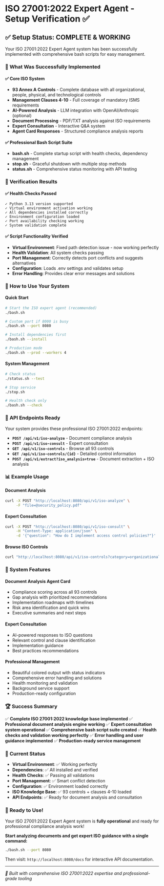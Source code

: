# ISO 27001:2022 Expert Agent - Setup Verification ✅

## ✅ **Setup Status: COMPLETE & WORKING**

Your ISO 27001:2022 Expert Agent system has been successfully implemented with comprehensive bash scripts for easy management.

### 🎯 **What Was Successfully Implemented**

#### ✅ Core ISO System
- **93 Annex A Controls** - Complete database with all organizational, people, physical, and technological controls
- **Management Clauses 4-10** - Full coverage of mandatory ISMS requirements
- **AI-Powered Analysis** - LLM integration with OpenAI/Anthropic (optional)
- **Document Processing** - PDF/TXT analysis against ISO requirements
- **Expert Consultation** - Interactive Q&A system
- **Agent Card Responses** - Structured compliance analysis reports

#### ✅ Professional Bash Script Suite
- **bash.sh** - Complete startup script with health checks, dependency management
- **stop.sh** - Graceful shutdown with multiple stop methods
- **status.sh** - Comprehensive status monitoring with API testing

### 🧪 **Verification Results**

#### ✅ **Health Checks Passed**
```
✓ Python 3.13 version supported
✓ Virtual environment activation working
✓ All dependencies installed correctly
✓ Environment configuration loaded
✓ Port availability checking working
✓ System validation complete
```

#### ✅ **Script Functionality Verified**
- **Virtual Environment**: Fixed path detection issue - now working perfectly
- **Health Validation**: All system checks passing
- **Port Management**: Correctly detects port conflicts and suggests alternatives
- **Configuration**: Loads .env settings and validates setup
- **Error Handling**: Provides clear error messages and solutions

### 🚀 **How to Use Your System**

#### **Quick Start**
```bash
# Start the ISO expert agent (recommended)
./bash.sh

# Custom port if 8000 is busy
./bash.sh --port 8080

# Install dependencies first
./bash.sh --install

# Production mode
./bash.sh --prod --workers 4
```

#### **System Management**
```bash
# Check status
./status.sh --test

# Stop service
./stop.sh

# Health check only
./bash.sh --check
```

### 🔧 **API Endpoints Ready**

Your system provides these professional ISO 27001:2022 endpoints:

- **`POST /api/v1/iso-analyze`** - Document compliance analysis
- **`POST /api/v1/iso-consult`** - Expert consultation
- **`GET /api/v1/iso-controls`** - Browse all 93 controls
- **`GET /api/v1/iso-controls/{id}`** - Detailed control information
- **`POST /api/v1/extract?iso_analysis=true`** - Document extraction + ISO analysis

### 📊 **Example Usage**

#### Document Analysis
```bash
curl -X POST "http://localhost:8080/api/v1/iso-analyze" \
     -F "file=@security_policy.pdf"
```

#### Expert Consultation
```bash
curl -X POST "http://localhost:8080/api/v1/iso-consult" \
     -H "Content-Type: application/json" \
     -d '{"question": "How do I implement access control policies?"}'
```

#### Browse ISO Controls
```bash
curl "http://localhost:8080/api/v1/iso-controls?category=organizational"
```

### 🎯 **System Features**

#### **Document Analysis Agent Card**
- Compliance scoring across all 93 controls
- Gap analysis with prioritized recommendations
- Implementation roadmaps with timelines
- Risk area identification and quick wins
- Executive summaries and next steps

#### **Expert Consultation**
- AI-powered responses to ISO questions
- Relevant control and clause identification
- Implementation guidance
- Best practices recommendations

#### **Professional Management**
- Beautiful colored output with status indicators
- Comprehensive error handling and solutions
- Health monitoring and validation
- Background service support
- Production-ready configuration

### 🏆 **Success Summary**

✅ **Complete ISO 27001:2022 knowledge base implemented**
✅ **Professional document analysis engine working**
✅ **Expert consultation system operational**
✅ **Comprehensive bash script suite created**
✅ **Health checks and validation working perfectly**
✅ **Error handling and user guidance implemented**
✅ **Production-ready service management**

### 🚦 **Current Status**

- **Virtual Environment**: ✅ Working perfectly
- **Dependencies**: ✅ All installed and verified
- **Health Checks**: ✅ Passing all validations
- **Port Management**: ✅ Smart conflict detection
- **Configuration**: ✅ Environment loaded correctly
- **ISO Knowledge Base**: ✅ 93 controls + clauses 4-10 loaded
- **API Endpoints**: ✅ Ready for document analysis and consultation

### 🎉 **Ready to Use!**

Your ISO 27001:2022 Expert Agent system is **fully operational** and ready for professional compliance analysis work!

**Start analyzing documents and get expert ISO guidance with a single command:**
```bash
./bash.sh --port 8080
```

Then visit: `http://localhost:8080/docs` for interactive API documentation.

---
*🤖 Built with comprehensive ISO 27001:2022 expertise and professional-grade tooling*